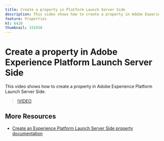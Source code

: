 ```yaml
---
title: Create a property in Platform Launch Server Side
description: This video shows how to create a property in Adobe Experience Platform Launch Server Side. 
feature: Properties
kt: 6420
thumbnail: 331938
---
```


# Create a property in Adobe Experience Platform Launch Server Side

This video shows how to create a property in Adobe Experience Platform Launch Server Side. 

>[!VIDEO](https://video.tv.adobe.com/v/331938?quality=12&learn=on)

## More Resources

* [Create an Experience Platform Launch Server Side property documentation](https://experienceleague.adobe.com/docs/launch/using/server-side-info/server-side-getting-started.html#create-platform-launch-server-side-property)